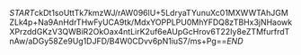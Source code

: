 $START$ckDt1soUttTk7kmzWJ/rAW096lU+5LdryaTYunuXc01MXWWTAhJGMZLk4p+Na9AnHdrTHwFyUCA9tk/MdxYOPPLPU0MhYFDQ8zTBHx3jNHaowkXPrzddGKzV3QWBiR2OkOax4ntLirK2uf6eAUpGcHrov6T22Iy8eZTMfurfrdTnAw/aDGy58Ze9Ug1DJFD/B4W0CDvv6pN1iuS7/ms+Pg==$END$